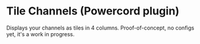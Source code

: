 # Tile Channels (Powercord plugin)

Displays your channels as tiles in 4 columns. Proof-of-concept, no configs yet, it's a work in progress.

